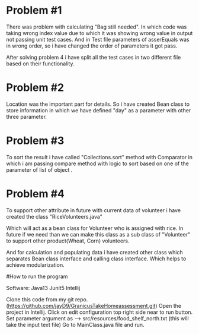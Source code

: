 # Problem #1

There was problem with calculating "Bag still needed". In which code was taking wrong index value due to which it was showing wrong value in output not passing unit test cases.
And in Test file parameters of asserEquals was in wrong order, so i have changed the order of parameters it got pass.

After solving problem 4 i have split all the test cases in two different file based on their functionality.

# Problem #2

Location was the important part for details.
So i have created Bean class to store information in which we have defined "day" as a parameter with other three parameter.

# Problem #3

To sort the result i have called "Collections.sort" method with Comparator in which i am passing compare method with logic to sort based on one of the parameter of list of object .

# Problem #4

To support other attribute in future with current data of volunteer i have created the class "RiceVolunteers.java"

Which will act as a bean class for Volunteer who is assigned with rice. 
In future if we need than we can make this class as a sub class of "Volunteer" to support other product(Wheat, Corn) volunteers.

And for calculation and populating data i have created other class which separates Bean class interface and calling class interface.
Which helps to achieve modularization.


#How to run the program

Software:
Java13
Junit5
Intellij

Clone this code from my git repo.(https://github.com/jayD9/GranicusTakeHomeassessment.git)
Open the project in Intellij.
Click on edit configuration top right side near to run button. Set parameter argument as --> src/resources/food_shelf_north.txt (this will take the input text file)
Go to MainClass.java file and run.
